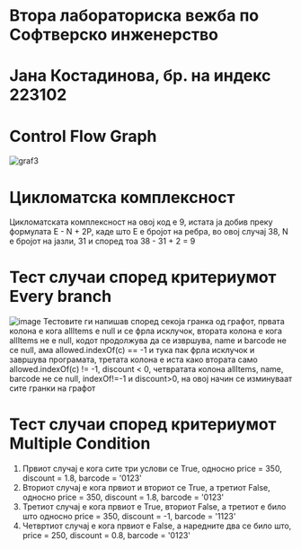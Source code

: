# Втора лабораториска вежба по Софтверско инженерство
# Јана Костадинова, бр. на индекс 223102
# Control Flow Graph
![graf3](https://github.com/janakostadinova/SI_2024_lab2_223102/assets/164776655/70e9dd3d-db85-4a70-8472-519f8ba50309)
# Цикломатска комплексност
Цикломатската комплексност на овој код е 9, истата ја добив преку формулата E - N + 2P, каде што E е бројот на ребра, во овој случај 38, N е бројот на јазли, 31 и според тоа 38 - 31 + 2 = 9
# Тест случаи според критериумот Every branch
![image](https://github.com/janakostadinova/SI_2024_lab2_223102/assets/164776655/4626a550-a45c-4004-9513-4fa1b88a8773)
Тестовите ги напишав според секоја гранка од графот, првата колона е кога allItems е null и се фрла исклучок, втората колона е кога allItems не е null, кодот продолжува да се извршува, name и barcode не се null, ама allowed.indexOf(c) == -1 и тука пак фрла исклучок и завршува програмата, третата колона е иста како втората само allowed.indexOf(c) != -1, discount < 0, четвратата колона allItems, name, barcode не се null, indexOf!=-1 и discount>0, на овој начин се изминуваат сите гранки на графот
# Тест случаи според критериумот Multiple Condition
1. Првиот случај е кога сите три услови се True, односно price = 350, discount = 1.8, barcode = '0123'
2. Вториот случај е кога првиот и вториот се True, а третиот False, односно price = 350, discount = 1.8, barcode = '0123'
3. Третиот случај е кога првиот е True, вториот False, а третиот е било што односно price = 350, discount = -1, barcode = '1123'
4. Четвртиот случај е кога првиот е False, а наредните два се било што, price = 250, discount = 0.8, barcode = '0123'
